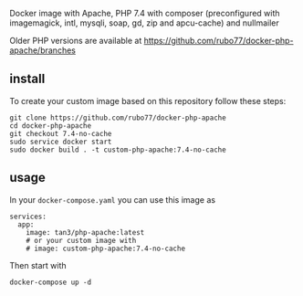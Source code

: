 Docker image with Apache, PHP 7.4 with composer (preconfigured with imagemagick, intl, mysqli, soap, gd, zip and apcu-cache) and nullmailer

Older PHP versions are available at https://github.com/rubo77/docker-php-apache/branches

## install

To create your custom image based on this repository follow these steps:

    git clone https://github.com/rubo77/docker-php-apache
    cd docker-php-apache
    git checkout 7.4-no-cache
    sudo service docker start
    sudo docker build . -t custom-php-apache:7.4-no-cache
    
## usage

In your `docker-compose.yaml` you can use this image as

    services:
      app:
        image: tan3/php-apache:latest
        # or your custom image with
        # image: custom-php-apache:7.4-no-cache

Then start with 

    docker-compose up -d
